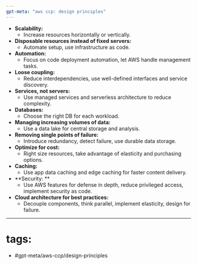 ```yaml
---
gpt-meta: "aws ccp: design principles"
---
```

- **Scalability:** 
	- Increase resources horizontally or vertically.
- **Disposable resources instead of fixed servers:** 
	- Automate setup, use infrastructure as code.
- **Automation:** 
	- Focus on code deployment automation, let AWS handle management tasks.
- **Loose coupling:** 
	- Reduce interdependencies, use well-defined interfaces and service discovery.
- **Services, not servers:** 
	- Use managed services and serverless architecture to reduce complexity.
- **Databases:** 
	- Choose the right DB for each workload.
- **Managing increasing volumes of data:** 
	- Use a data lake for central storage and analysis.
- **Removing single points of failure:** 
	- Introduce redundancy, detect failure, use durable data storage.
- **Optimize for cost:** 
	- Right size resources, take advantage of elasticity and purchasing options.
- **Caching:** 
	- Use app data caching and edge caching for faster content delivery.
- **Security: **
	- Use AWS features for defense in depth, reduce privileged access, implement security as code.
- **Cloud architecture for best practices:** 
	- Decouple components, think parallel, implement elasticity, design for failure.
---
# tags:
- #gpt-meta/aws-ccp/design-principles